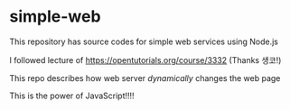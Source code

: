 # simple-web

This repository has source codes for simple web services using Node.js

I followed lecture of https://opentutorials.org/course/3332 (Thanks 생코!)

This repo describes how web server _dynamically_ changes the web page

This is the power of JavaScript!!!!
